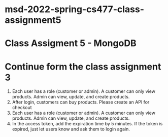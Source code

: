 # msd-2022-spring-cs477-class-assignment5
# Class Assigment 5 - MongoDB
# Continue form the class assignment 3
1. Each user has a role (customer or admin). A customer can only view products. Admin can view, update, and create products. 
2. After login, customers can buy products. Please create an API for checkout
3. Each user has a role (customer or admin). A customer can only view products. Admin can view, update, and create products. 
4. In the access token, add the expiration time by 5 minutes. If the token is expired, just let users know and ask them to login again.
